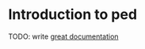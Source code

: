 # Introduction to ped

TODO: write [great documentation](http://jacobian.org/writing/what-to-write/)
